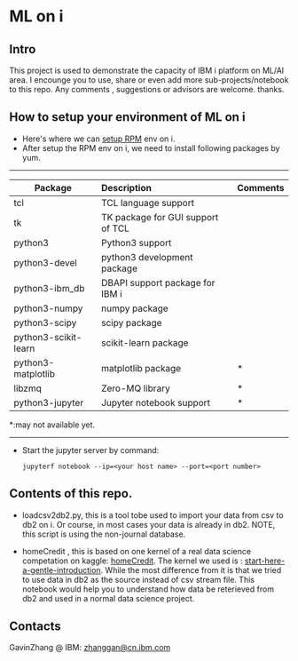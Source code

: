 # ML on i
## Intro
  This project is used to demonstrate the capacity of IBM i platform on ML/AI area. I encounge you to use, share or even add more sub-projects/notebook to this repo.  Any comments , suggestions or advisors are welcome. thanks.

## How to setup your environment of ML on i
+ Here's where we can  [setup RPM](http://ibm.biz/ibmi-rpms
) env on i. 
+ After setup the RPM env on i, we need to install following packages by yum.
---
Package|Description|Comments
--|:--|:--
tcl|TCL language support|
tk|TK package for GUI support of TCL|
python3|Python3 support|
python3-devel|python3 development package|
python3-ibm_db|DBAPI support package for IBM i|
python3-numpy|numpy package  |
python3-scipy|scipy package|
python3-scikit-learn|scikit-learn package|
python3-matplotlib|matplotlib package|*
libzmq|Zero-MQ library|*
python3-jupyter|Jupyter notebook support|*
*:may not available yet.

---
+ Start the jupyter server by command:

  `jupyterf notebook --ip=<your host name> --port=<port number>`

## Contents of this repo.
- loadcsv2db2.py, this is a tool tobe used to import your data from csv to db2 on i. Or course, in most cases your data is already in db2.  NOTE, this script is using the non-journal database.

- homeCredit , this is based on one kernel of a real data science competation on kaggle: [homeCredit]( https://www.kaggle.com/c/home-credit-default-risk). The kernel we used is : [start-here-a-gentle-introduction](https://www.kaggle.com/willkoehrsen/start-here-a-gentle-introduction). While the most difference from it is that we tried to use data in db2 as the source instead of csv stream file. This notebook would help you to understand how data be reterieved from db2 and used in a normal data science project. 

## Contacts
   GavinZhang @ IBM: zhanggan@cn.ibm.com
   

